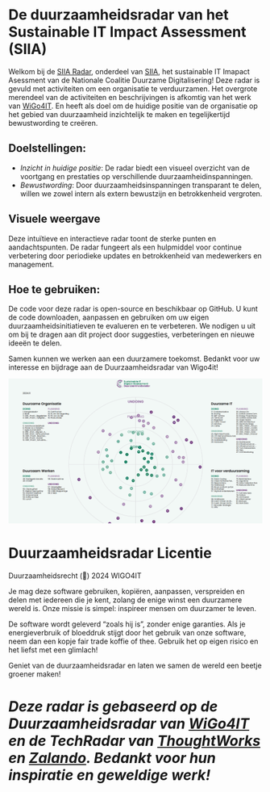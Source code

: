 
# De duurzaamheidsradar van het Sustainable IT Impact Assessment (SIIA)
Welkom bij de [SIIA Radar](https://radar.ncdd.nl), onderdeel van [SIIA](https://coalitieduurzamedigitalisering.nl/sustainable-it-impact-assessment-siia/), het sustainable IT Imapact Asessment van de Nationale Coalitie Duurzame Digitalisering! Deze radar is gevuld met activiteiten om een organisatie te verduurzamen. Het overgrote merendeel van de activiteiten en beschrijvingen is afkomtig van het werk van [WiGo4IT](https://www.wigo4it.nl). En heeft als doel om de  huidige positie van de organisatie op het gebied van duurzaamheid inzichtelijk te maken en tegelijkertijd bewustwording te creëren.

## Doelstellingen:
- *Inzicht in huidige positie*: De radar biedt een visueel overzicht van de  voortgang en prestaties op verschillende duurzaamheidinspanningen.
- *Bewustwording*: Door  duurzaamheidsinspanningen transparant te delen, willen we zowel intern als extern bewustzijn en betrokkenheid vergroten.

## Visuele weergave 
Deze intuïtieve en interactieve radar toont de  sterke punten en aandachtspunten. De radar fungeert als een hulpmiddel voor continue verbetering door periodieke updates en betrokkenheid van medewerkers en management.

## Hoe te gebruiken:
De code voor deze radar is open-source en beschikbaar op GitHub. U kunt de code downloaden, aanpassen en gebruiken om uw eigen duurzaamheidsinitiatieven te evalueren en te verbeteren. We nodigen u uit om bij te dragen aan dit project door suggesties, verbeteringen en nieuwe ideeën te delen.

Samen kunnen we werken aan een duurzamere toekomst. Bedankt voor uw interesse en bijdrage aan de Duurzaamheidsradar van Wigo4it!

![Screenshot duurzaamheidsradar SIIA](duurzaamheidsradar.png)

# Duurzaamheidsradar Licentie

Duurzaamheidsrecht (🌱) 2024 WIGO4IT

Je mag deze software gebruiken, kopiëren, aanpassen, verspreiden en delen met iedereen die je kent, zolang de enige winst een duurzamere wereld is. Onze missie is simpel: inspireer mensen om duurzamer te leven. 

De software wordt geleverd “zoals hij is”, zonder enige garanties. Als je energieverbruik of bloeddruk stijgt door het gebruik van onze software, neem dan een kopje fair trade koffie of thee. Gebruik het op eigen risico en het liefst met een glimlach! 

Geniet van de duurzaamheidsradar en laten we samen de wereld een beetje groener maken!

*Deze radar is gebaseerd op de Duurzaamheidsradar van [WiGo4IT](https://www.wigo4it.nl) en de TechRadar van [ThoughtWorks](https://www.thoughtworks.com/radar) en [Zalando](https://github.com/zalando/tech-radar). Bedankt voor hun inspiratie en geweldige werk!*
=======
